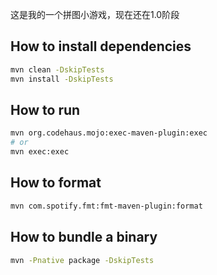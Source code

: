 这是我的一个拼图小游戏，现在还在1.0阶段

## How to install dependencies

```bash
mvn clean -DskipTests
mvn install -DskipTests
```

## How to run

```bash
mvn org.codehaus.mojo:exec-maven-plugin:exec
# or
mvn exec:exec
```

## How to format

```bash
mvn com.spotify.fmt:fmt-maven-plugin:format
```

## How to bundle a binary

```bash
mvn -Pnative package -DskipTests
```
